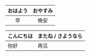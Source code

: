 | おはよう | おやすみ |
|:--------:|:--------:|
|    早    |   晚安   |

| こんにちは | またね / さようなら |
| ---------- | ---------- |
| 你好       | 再见       | 
